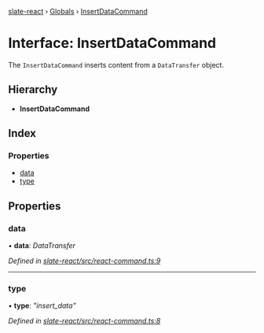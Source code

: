 [slate-react](../README.md) › [Globals](../globals.md) › [InsertDataCommand](insertdatacommand.md)

# Interface: InsertDataCommand

The `InsertDataCommand` inserts content from a `DataTransfer` object.

## Hierarchy

* **InsertDataCommand**

## Index

### Properties

* [data](insertdatacommand.md#data)
* [type](insertdatacommand.md#type)

## Properties

###  data

• **data**: *DataTransfer*

*Defined in [slate-react/src/react-command.ts:9](https://github.com/DamareYoh/slate/blob/26e8a411/packages/slate-react/src/react-command.ts#L9)*

___

###  type

• **type**: *"insert_data"*

*Defined in [slate-react/src/react-command.ts:8](https://github.com/DamareYoh/slate/blob/26e8a411/packages/slate-react/src/react-command.ts#L8)*
